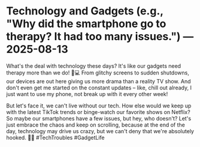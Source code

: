 # Technology and Gadgets (e.g., "Why did the smartphone go to therapy? It had too many issues.") — 2025-08-13

What's the deal with technology these days? It's like our gadgets need therapy more than we do! 📱💻 From glitchy screens to sudden shutdowns, our devices are out here giving us more drama than a reality TV show. And don't even get me started on the constant updates – like, chill out already, I just want to use my phone, not break up with it every other week!

But let's face it, we can't live without our tech. How else would we keep up with the latest TikTok trends or binge-watch our favorite shows on Netflix? So maybe our smartphones have a few issues, but hey, who doesn't? Let's just embrace the chaos and keep on scrolling, because at the end of the day, technology may drive us crazy, but we can't deny that we're absolutely hooked. 🔌✨ #TechTroubles #GadgetLife